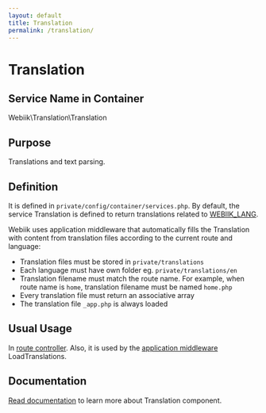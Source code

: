 ```yaml
---
layout: default
title: Translation
permalink: /translation/
---
```

# Translation
## Service Name in Container
Webiik\Translation\Translation

## Purpose
Translations and text parsing.  

## Definition
It is defined in `private/config/container/services.php`. By default, the service Translation is defined to return translations related to [WEBIIK_LANG](/constants).

Webiik uses application middleware that automatically fills the Translation with content from translation files according to the current route and language:

* Translation files must be stored in `private/translations`
* Each language must have own folder eg. `private/translations/en`
* Translation filename must match the route name. For example, when route name is `home`, translation filename must be named `home.php`
* Every translation file must return an associative array
* The translation file `_app.php` is always loaded

## Usual Usage
In [route controller](/routing). Also, it is used by the [application middleware](/middleware) LoadTranslations.

## Documentation
[Read documentation](https://github.com/webiik/components/blob/master/src/Webiik/Translation/README.md) to learn more about Translation component.